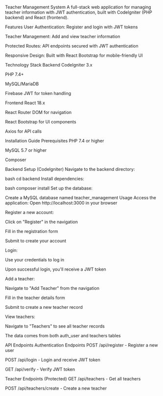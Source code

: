 Teacher Management System
A full-stack web application for managing teacher information with JWT authentication, built with CodeIgniter (PHP backend) and React (frontend).

Features
User Authentication: Register and login with JWT tokens

Teacher Management: Add and view teacher information

Protected Routes: API endpoints secured with JWT authentication

Responsive Design: Built with React Bootstrap for mobile-friendly UI

Technology Stack
Backend
CodeIgniter 3.x

PHP 7.4+

MySQL/MariaDB

Firebase JWT for token handling

Frontend
React 18.x

React Router DOM for navigation

React Bootstrap for UI components

Axios for API calls

Installation Guide
Prerequisites
PHP 7.4 or higher

MySQL 5.7 or higher

Composer

Backend Setup (CodeIgniter)
Navigate to the backend directory:

bash
cd backend
Install dependencies:

bash
composer install
Set up the database:

Create a MySQL database named teacher_management
Usage
Access the application: Open http://localhost:3000 in your browser

Register a new account:

Click on "Register" in the navigation

Fill in the registration form

Submit to create your account

Login:

Use your credentials to log in

Upon successful login, you'll receive a JWT token

Add a teacher:

Navigate to "Add Teacher" from the navigation

Fill in the teacher details form

Submit to create a new teacher record

View teachers:

Navigate to "Teachers" to see all teacher records

The data comes from both auth_user and teachers tables

API Endpoints
Authentication Endpoints
POST /api/register - Register a new user

POST /api/login - Login and receive JWT token

GET /api/verify - Verify JWT token

Teacher Endpoints (Protected)
GET /api/teachers - Get all teachers

POST /api/teachers/create - Create a new teacher